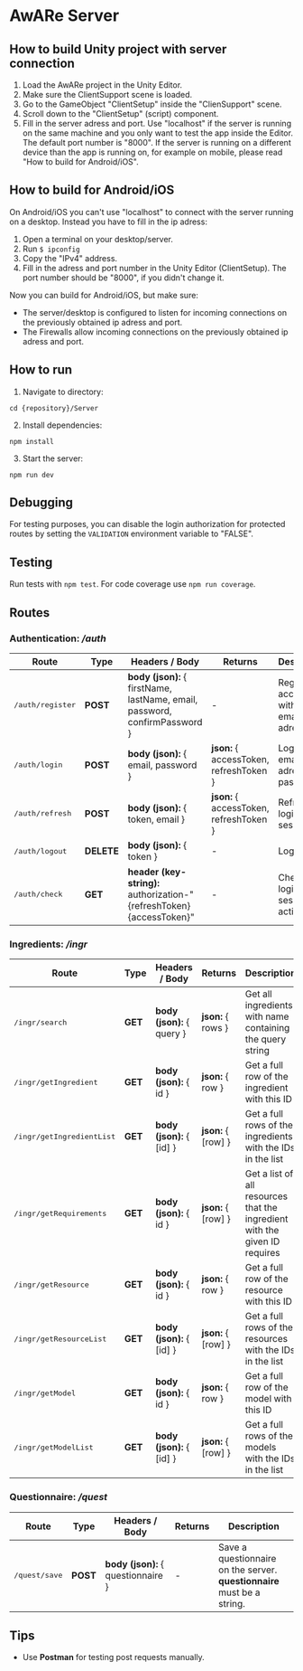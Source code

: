 # AwARe Server

## How to build Unity project with server connection

1. Load the AwARe project in the Unity Editor.
2. Make sure the ClientSupport scene is loaded.
3. Go to the GameObject "ClientSetup" inside the "ClienSupport" scene.
4. Scroll down to the "ClientSetup" (script) component.
5. Fill in the server adress and port. Use "localhost" if the server is running on the same machine and you only want to test the app inside the Editor. The default port number is "8000". If the server is running on a different device than the app is running on, for example on mobile, please read "How to build for Android/iOS".

## How to build for Android/iOS

On Android/iOS you can't use "localhost" to connect with the server running on a desktop. Instead you have to fill in the ip adress:

1. Open a terminal on your desktop/server.
2. Run `$ ipconfig`
3. Copy the "IPv4" address.
4. Fill in the adress and port number in the Unity Editor (ClientSetup). The port number should be "8000", if you didn't change it.

Now you can build for Android/iOS, but make sure:

- The server/desktop is configured to listen for incoming connections on the previously obtained ip adress and port.
- The Firewalls allow incoming connections on the previously obtained ip adress and port.

## How to run

1. Navigate to directory:

```console
cd {repository}/Server
```

2. Install dependencies:

```console
npm install
```

3. Start the server:

```console
npm run dev
```

## Debugging

For testing purposes, you can disable the login authorization for protected routes
by setting the `VALIDATION` environment variable to "FALSE".

## Testing

Run tests with `npm test`. For code coverage use `npm run coverage`.

## Routes

### Authentication: _/auth_

<table >
<thead>
  <tr>
    <th>Route</span></th>
    <th>Type</th>
    <th>Headers / Body</th>
    <th>Returns</th>
    <th>Description</th>
  </tr>
</thead>
<tbody>
  <tr>
    <td><pre>/auth/register</pre></td>
    <td><b>POST</b></td>
    <td><b>body (json):</b> { firstName, lastName, email, password, confirmPassword }</td>
    <td> - </td>
    <td> Register an account with an email adress</td>
  </tr>
  <tr>
    <td><pre>/auth/login</pre></td>
    <td><b>POST</b></td>
    <td><b>body (json):</b> { email, password }</td>
    <td><b>json:</b> { accessToken, refreshToken }</td>
    <td> Login with email adress and password.</td>
  </tr>
  <tr>
    <td><pre>/auth/refresh</pre></td>
    <td><b>POST</b></td>
    <td><b>body (json):</b> { token, email }</td>
    <td><b>json:</b> { accessToken, refreshToken }</td>
    <td> Refresh login session </td>
  </tr>
  <tr>
    <td><pre>/auth/logout</pre></td>
    <td><b>DELETE</b></td>
    <td><b>body (json):</b> { token }</td>
    <td>-</td>
    <td> Logout </td>
  </tr>
  <tr>
    <td><pre>/auth/check</pre></td>
    <td><b>GET</b></td>
    <td><b>header (key-string):</b> authorization-"{refreshToken} {accessToken}"</td>
    <td>-</td>
    <td> Check if login session is active </td>
  </tr>
</tbody>
</table>

### Ingredients: _/ingr_

<table >
<thead>
  <tr>
    <th>Route</span></th>
    <th>Type</th>
    <th>Headers / Body</th>
    <th>Returns</th>
    <th>Description</th>
  </tr>
</thead>
<tbody>
  <tr>
    <td><pre>/ingr/search</pre></td>
    <td><b>GET</b></td>
    <td><b>body (json):</b> { query }</td>
    <td><b>json:</b> { rows }</td>
    <td> Get all ingredients with name containing the query string </td>
  </tr>
    <tr>
    <td><pre>/ingr/getIngredient</pre></td>
    <td><b>GET</b></td>
    <td><b>body (json):</b> { id }</td>
    <td><b>json:</b> { row }</td>
    <td> Get a full row of the ingredient with this ID </td>
  </tr>
  </tr>
    <tr>
    <td><pre>/ingr/getIngredientList</pre></td>
    <td><b>GET</b></td>
    <td><b>body (json):</b> { [id] }</td>
    <td><b>json:</b> { [row] }</td>
    <td> Get a full rows of the ingredients with the IDs in the list </td>
  </tr>
  </tr>
    <tr>
    <td><pre>/ingr/getRequirements</pre></td>
    <td><b>GET</b></td>
    <td><b>body (json):</b> { id }</td>
    <td><b>json:</b> { [row] }</td>
    <td> Get a list of all resources that the ingredient with the given ID requires </td>
  </tr>
  </tr>
    <tr>
    <td><pre>/ingr/getResource</pre></td>
    <td><b>GET</b></td>
    <td><b>body (json):</b> { id }</td>
    <td><b>json:</b> { row }</td>
    <td> Get a full row of the resource with this ID </td>
  </tr>
  </tr>
    <tr>
    <td><pre>/ingr/getResourceList</pre></td>
    <td><b>GET</b></td>
    <td><b>body (json):</b> { [id] }</td>
    <td><b>json:</b> { [row] }</td>
    <td> Get a full rows of the resources with the IDs in the list </td>
  </tr>
  </tr>
    <tr>
    <td><pre>/ingr/getModel</pre></td>
    <td><b>GET</b></td>
    <td><b>body (json):</b> { id }</td>
    <td><b>json:</b> { row }</td>
    <td> Get a full row of the model with this ID </td>
  </tr>
  </tr>
    <tr>
    <td><pre>/ingr/getModelList</pre></td>
    <td><b>GET</b></td>
    <td><b>body (json):</b> { [id] }</td>
    <td><b>json:</b> { [row] }</td>
    <td> Get a full rows of the models with the IDs in the list </td>
  </tr>
</tbody>
</table>

### Questionnaire: _/quest_

<table >
<thead>
  <tr>
    <th>Route</span></th>
    <th>Type</th>
    <th>Headers / Body</th>
    <th>Returns</th>
    <th>Description</th>
  </tr>
</thead>
<tbody>
  <tr>
    <td><pre>/quest/save</pre></td>
    <td><b>POST</b></td>
    <td><b>body (json):</b> { questionnaire }</td>
    <td>-</td>
    <td> Save a questionnaire on the server. <b>questionnaire</b> must be a string.  </td>
  
</tbody>
</table>

## Tips

- Use **Postman** for testing post requests manually.
